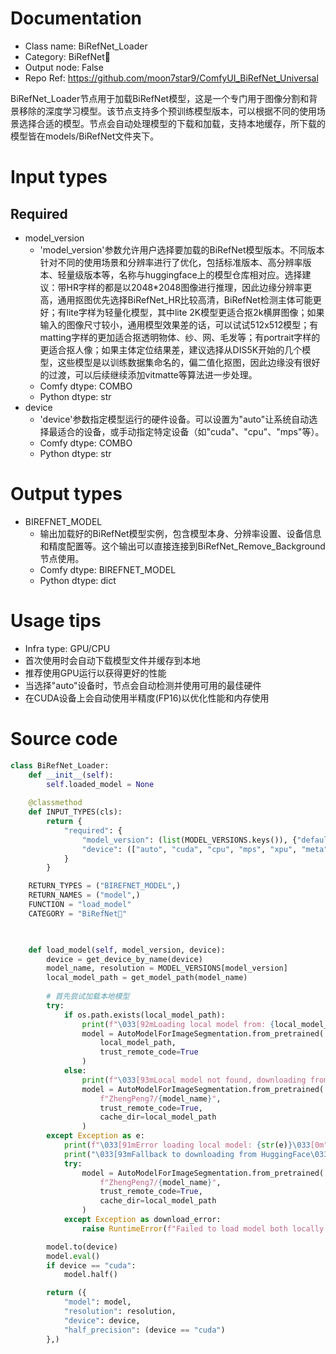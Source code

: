 # Documentation  
- Class name: BiRefNet_Loader  
- Category: BiRefNet🌟  
- Output node: False  
- Repo Ref: https://github.com/moon7star9/ComfyUI_BiRefNet_Universal

BiRefNet_Loader节点用于加载BiRefNet模型，这是一个专门用于图像分割和背景移除的深度学习模型。该节点支持多个预训练模型版本，可以根据不同的使用场景选择合适的模型。节点会自动处理模型的下载和加载，支持本地缓存，所下载的模型皆在models/BiRefNet文件夹下。

# Input types  
## Required  
- model_version  
    - 'model_version'参数允许用户选择要加载的BiRefNet模型版本。不同版本针对不同的使用场景和分辨率进行了优化，包括标准版本、高分辨率版本、轻量级版本等，名称与huggingface上的模型仓库相对应。选择建议：带HR字样的都是以2048*2048图像进行推理，因此边缘分辨率更高，通用抠图优先选择BiRefNet_HR比较高清，BiRefNet检测主体可能更好；有lite字样为轻量化模型，其中lite 2K模型更适合抠2k横屏图像；如果输入的图像尺寸较小，通用模型效果差的话，可以试试512x512模型；有matting字样的更加适合抠透明物体、纱、网、毛发等；有portrait字样的更适合抠人像；如果主体定位结果差，建议选择从DIS5K开始的几个模型，这些模型是以训练数据集命名的，偏二值化抠图，因此边缘没有很好的过渡，可以后续继续添加vitmatte等算法进一步处理。
    - Comfy dtype: COMBO  
    - Python dtype: str  
- device  
    - 'device'参数指定模型运行的硬件设备。可以设置为"auto"让系统自动选择最适合的设备，或手动指定特定设备（如"cuda"、"cpu"、"mps"等）。  
    - Comfy dtype: COMBO  
    - Python dtype: str  

# Output types  
- BIREFNET_MODEL  
    - 输出加载好的BiRefNet模型实例，包含模型本身、分辨率设置、设备信息和精度配置等。这个输出可以直接连接到BiRefNet_Remove_Background节点使用。  
    - Comfy dtype: BIREFNET_MODEL  
    - Python dtype: dict  

# Usage tips  
- Infra type: GPU/CPU  
- 首次使用时会自动下载模型文件并缓存到本地  
- 推荐使用GPU运行以获得更好的性能  
- 当选择"auto"设备时，节点会自动检测并使用可用的最佳硬件  
- 在CUDA设备上会自动使用半精度(FP16)以优化性能和内存使用  

# Source code  
```python  
class BiRefNet_Loader:  
    def __init__(self):  
        self.loaded_model = None  
        
    @classmethod  
    def INPUT_TYPES(cls):  
        return {  
            "required": {  
                "model_version": (list(MODEL_VERSIONS.keys()), {"default": "BiRefNet_HR"}),  
                "device": (["auto", "cuda", "cpu", "mps", "xpu", "meta"], {"default": "auto"})  
            }  
        }  

    RETURN_TYPES = ("BIREFNET_MODEL",)  
    RETURN_NAMES = ("model",)  
    FUNCTION = "load_model"  
    CATEGORY = "BiRefNet🌟"  

    

    def load_model(self, model_version, device):  
        device = get_device_by_name(device)  
        model_name, resolution = MODEL_VERSIONS[model_version]  
        local_model_path = get_model_path(model_name)  
        
        # 首先尝试加载本地模型  
        try:  
            if os.path.exists(local_model_path):  
                print(f"\033[92mLoading local model from: {local_model_path}\033[0m")  
                model = AutoModelForImageSegmentation.from_pretrained(  
                    local_model_path,  
                    trust_remote_code=True  
                )  
            else:  
                print(f"\033[93mLocal model not found, downloading from HuggingFace: {model_name}\033[0m")  
                model = AutoModelForImageSegmentation.from_pretrained(  
                    f"ZhengPeng7/{model_name}",  
                    trust_remote_code=True,  
                    cache_dir=local_model_path  
                )  
        except Exception as e:  
            print(f"\033[91mError loading local model: {str(e)}\033[0m")  
            print("\033[93mFallback to downloading from HuggingFace\033[0m")  
            try:  
                model = AutoModelForImageSegmentation.from_pretrained(  
                    f"ZhengPeng7/{model_name}",  
                    trust_remote_code=True,  
                    cache_dir=local_model_path  
                )  
            except Exception as download_error:  
                raise RuntimeError(f"Failed to load model both locally and from HuggingFace: {str(download_error)}")  

        model.to(device)  
        model.eval()  
        if device == "cuda":  
            model.half()  

        return ({  
            "model": model,  
            "resolution": resolution,  
            "device": device,  
            "half_precision": (device == "cuda")  
        },)  
